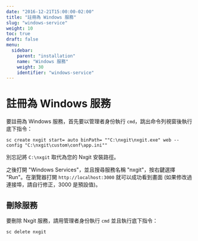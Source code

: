 ```yaml
---
date: "2016-12-21T15:00:00-02:00"
title: "註冊為 Windows 服務"
slug: "windows-service"
weight: 10
toc: true
draft: false
menu:
  sidebar:
    parent: "installation"
    name: "Windows 服務"
    weight: 30
    identifier: "windows-service"
---
```


# 註冊為 Windows 服務

要註冊為 Windows 服務，首先要以管理者身份執行 `cmd`，跳出命令列視窗後執行底下指令：

```
sc create nxgit start= auto binPath= ""C:\nxgit\nxgit.exe" web --config "C:\nxgit\custom\conf\app.ini""
```

別忘記將 `C:\nxgit` 取代為您的 Nxgit 安裝路徑。

之後打開 "Windows Services"，並且搜尋服務名稱 "nxgit"，按右鍵選擇 "Run"。在瀏覽器打開 `http://localhost:3000` 就可以成功看到畫面 (如果修改過連接埠，請自行修正，3000 是預設值)。

## 刪除服務

要刪除 Nxgit 服務，請用管理者身份執行 `cmd` 並且執行底下指令：

```
sc delete nxgit
```
